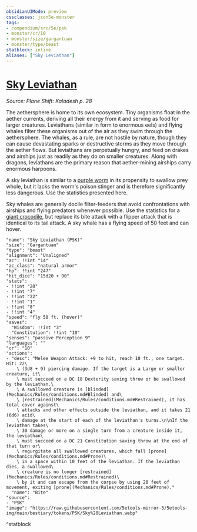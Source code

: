 ```yaml
---
obsidianUIMode: preview
cssclasses: json5e-monster
tags:
- compendium/src/5e/psk
- monster/cr/10
- monster/size/gargantuan
- monster/type/beast
statblock: inline
aliases: ["Sky Leviathan"]
---
```

# [Sky Leviathan](Mechanics\bestiary\beast/sky-leviathan-psk.md)
*Source: Plane Shift: Kaladesh p. 28*  

The aethersphere is home to its own ecosystem. Tiny organisms float in the aether currents, deriving all their energy from it and serving as food for larger creatures. Leviathans (similar in form to enormous eels) and flying whales filter these organisms out of the air as they swim through the aethersphere. The whales, as a rule, are not hostile by nature, though they can cause devastating sparks or destructive storms as they move through the aether flows. But leviathans are perpetually hungry, and feed on drakes and airships just as readily as they do on smaller creatures. Along with dragons, leviathans are the primary reason that aether-mining airships carry enormous harpoons.

A sky leviathan is similar to a [purple worm](Mechanics/bestiary/monstrosity/purple-worm.md) in its propensity to swallow prey whole, but it lacks the worm's poison stinger and is therefore significantly less dangerous. Use the statistics presented here.

Sky whales are generally docile filter-feeders that avoid confrontations with airships and flying predators whenever possible. Use the statistics for a [giant crocodile](Mechanics/bestiary/beast/giant-crocodile.md), but replace its bite attack with a flipper attack that is identical to its tail attack. A sky whale has a flying speed of 50 feet and can hover.

```statblock
"name": "Sky Leviathan (PSK)"
"size": "Gargantuan"
"type": "beast"
"alignment": "Unaligned"
"ac": !!int "14"
"ac_class": "natural armor"
"hp": !!int "247"
"hit_dice": "15d20 + 90"
"stats":
- !!int "28"
- !!int "7"
- !!int "22"
- !!int "1"
- !!int "8"
- !!int "4"
"speed": "fly 50 ft. (hover)"
"saves":
  "Wisdom": !!int "3"
  "Constitution": !!int "10"
"senses": "passive Perception 9"
"languages": ""
"cr": "10"
"actions":
- "desc": "Melee Weapon Attack: +9 to hit, reach 10 ft., one target. Hit: 22\
    \ (3d8 + 9) piercing damage. If the target is a Large or smaller creature, it\
    \ must succeed on a DC 18 Dexterity saving throw or be swallowed by the leviathan.\
    \ A swallowed creature is [blinded](Mechanics/Rules/conditions.md#Blinded) and\
    \ [restrained](Mechanics/Rules/conditions.md#Restrained), it has total cover against\
    \ attacks and other effects outside the leviathan, and it takes 21 (6d6) acid\
    \ damage at the start of each of the leviathan's turns.\n\nIf the leviathan takes\
    \ 30 damage or more on a single turn from a creature inside it, the leviathan\
    \ must succeed on a DC 21 Constitution saving throw at the end of that turn or\
    \ regurgitate all swallowed creatures, which fall [prone](Mechanics/Rules/conditions.md#Prone)\
    \ in a space within 10 feet of the leviathan. If the leviathan dies, a swallowed\
    \ creature is no longer [restrained](Mechanics/Rules/conditions.md#Restrained)\
    \ by it and can escape from the corpse by using 20 feet of movement, exiting [prone](Mechanics/Rules/conditions.md#Prone)."
  "name": "Bite"
"source":
- "PSK"
"image": "https://raw.githubusercontent.com/5etools-mirror-3/5etools-img/main/bestiary/tokens/PSK/Sky%20Leviathan.webp"
```
^statblock